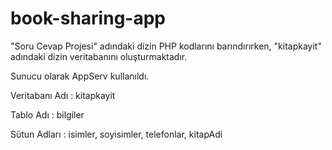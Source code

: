 # book-sharing-app

"Soru Cevap Projesi" adındaki dizin PHP kodlarını barındırırken, "kitapkayit" adındaki dizin veritabanını oluşturmaktadır.

Sunucu olarak AppServ kullanıldı.

Veritabanı Adı : kitapkayit

Tablo Adı : bilgiler

Sütun Adları : isimler, soyisimler, telefonlar, kitapAdi
